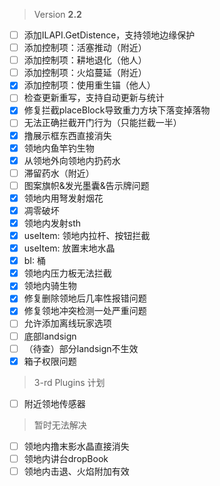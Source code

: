  > Version **2.2**

 - [ ] 添加ILAPI.GetDistence，支持领地边缘保护
 - [ ] 添加控制项：活塞推动（附近）
 - [ ] 添加控制项：耕地退化（他人）
 - [ ] 添加控制项：火焰蔓延（附近）
 - [x] 添加控制项：使用重生锚（他人）
 - [ ] 检查更新重写，支持自动更新与统计
 - [x] 修复拦截placeBlock导致重力方块下落变掉落物
 - [ ] 无法正确拦截开门行为（只能拦截一半）
 - [x] 撸展示框东西直接消失
 - [x] 领地内鱼竿钓生物
 - [x] 从领地外向领地内扔药水
 - [ ] 滞留药水（附近）
 - [ ] 图案旗帜&发光墨囊&告示牌问题
 - [x] 领地内用弩发射烟花
 - [x] 凋零破坏
 - [x] 领地内发射sth
 - [x] useItem: 领地内拉杆、按钮拦截
 - [x] useItem: 放置末地水晶
 - [x] bI: 桶
 - [x] 领地内压力板无法拦截
 - [x] 领地内骑生物
 - [x] 修复删除领地后几率性报错问题
 - [x] 修复领地冲突检测一处严重问题
 - [ ] 允许添加离线玩家选项
 - [ ] 底部landsign
 - [ ] （待查）部分landsign不生效
 - [x] 箱子权限问题

 > 3-rd Plugins 计划
 - [ ] 附近领地传感器

 > 暂时无法解决
 - [ ] 领地内撸末影水晶直接消失
 - [ ] 领地内讲台dropBook
 - [ ] 领地内击退、火焰附加有效